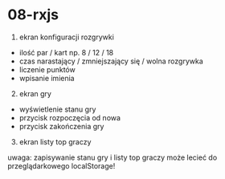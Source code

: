 # 08-rxjs

1. ekran konfiguracji rozgrywki

- ilość par / kart np. 8 / 12 / 18
- czas narastający / zmniejszający się / wolna rozgrywka
- liczenie punktów
- wpisanie imienia

2. ekran gry

- wyświetlenie stanu gry
- przycisk rozpoczęcia od nowa
- przycisk zakończenia gry

3. ekran listy top graczy

uwaga: zapisywanie stanu gry i listy top graczy może lecieć do przeglądarkowego localStorage!
